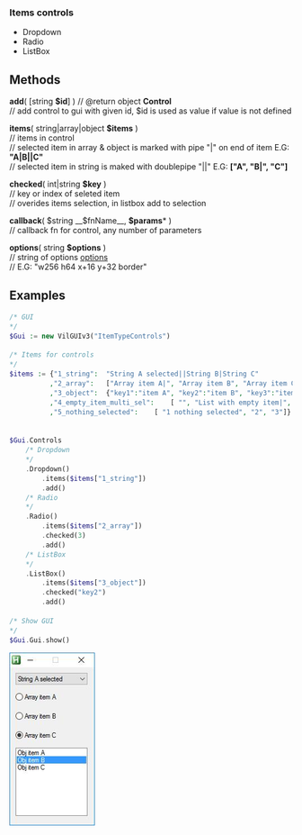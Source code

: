 ### Items controls  
  
* Dropdown  
* Radio  
* ListBox  
  
  
## Methods  
 __add__( [string __$id__] ) // @return object __Control__  
	// add control to gui with given id, $id is used as value if value is not defined  
  
__items__( string|array|object __$items__ )  
    // items in control  
    // selected item in array & object is marked with pipe "|" on end of item E.G: __"A|B||C"__  
    // selected item in string is maked with doublepipe "||"  E.G: __["A", "B|", "C"]__  
  
__checked__( int|string __$key__ )  
    // key or index of seleted item  
    // overides items selection, in listbox add to selection  
  
__callback__( $string __$fnName__, __$params__* )  
    // callback fn for control, any number of parameters  
  
__options__( string __$options__ )  
    // string of options [options](https://autohotkey.com/docs/commands/Gui.htm#Controls_Uncommon_Styles_and_Options)  
    // E.G: "w256 h64 x+16 y+32 border"  
  
## Examples  
  
``` php  
/* GUI  
*/  
$Gui := new VilGUIv3("ItemTypeControls")  
  
/* Items for controls  
*/  
$items := {"1_string":  "String A selected||String B|String C"  
          ,"2_array":   ["Array item A|", "Array item B", "Array item C"]  
          ,"3_object":  {"key1":"item A", "key2":"item B", "key3":"item C"}  
          ,"4_empty_item_multi_sel":    [ "", "List with empty item|",  "Foo selected", "Bar"]  
          ,"5_nothing_selected":    [ "1 nothing selected", "2", "3"]}  
  
  
$Gui.Controls  
    /* Dropdown  
    */  
    .Dropdown()  
        .items($items["1_string"])  
        .add()  
    /* Radio  
    */  
    .Radio()  
        .items($items["2_array"])  
        .checked(3)  
        .add()  
    /* ListBox  
    */  
    .ListBox()  
        .items($items["3_object"])  
        .checked("key2")  
        .add()  
  
/* Show GUI  
*/  
$Gui.Gui.show()  
```  
![alt text](https://github.com/vilbur/ahk-vilgui/blob/master/Documentation/controls/controls-basic/controls-items.jpeg?raw=true)  
  